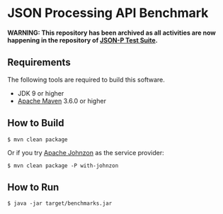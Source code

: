 # JSON Processing API Benchmark

**WARNING: This repository has been archived as all activities are now happening in the repository of [
JSON-P Test Suite](https://github.com/leadpony/jsonp-test-suite).**

## Requirements

The following tools are required to build this software.
* JDK 9 or higher
* [Apache Maven] 3.6.0 or higher

## How to Build

```
$ mvn clean package
```

Or if you try [Apache Johnzon] as the service provider:
```
$ mvn clean package -P with-johnzon
```

## How to Run

```
$ java -jar target/benchmarks.jar
```

[Apache Maven]: https://maven.apache.org/
[Apache Johnzon]: https://johnzon.apache.org/
